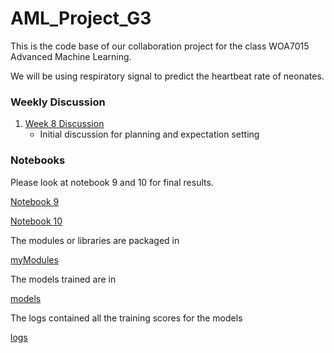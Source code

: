 # AML_Project_G3

This is the code base of our collaboration project for the class WOA7015 Advanced Machine Learning.

We will be using respiratory signal to predict the heartbeat rate of neonates.

### Weekly Discussion

1. [Week 8 Discussion](./docs/week8Discussion.md)
   - Initial discussion for planning and expectation setting

### Notebooks

Please look at notebook 9 and 10 for final results.

[Notebook 9](./notebooks/notebook9_1.ipynb)

[Notebook 10](./notebooks/notebook10_0.ipynb)

The modules or libraries are packaged in

[myModules](./myModules/my_ML_Modules_1.py)

The models trained are in

[models](./models/)

The logs contained all the training scores for the models

[logs](./logs/)
